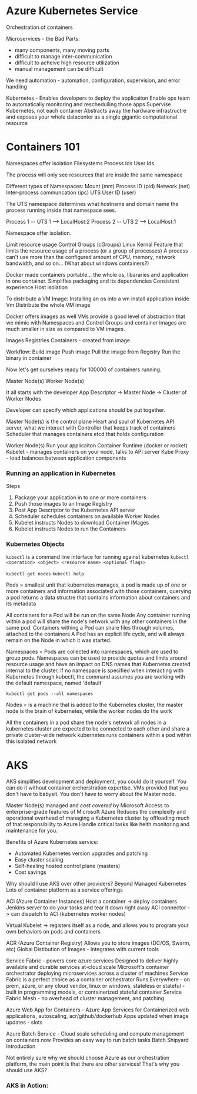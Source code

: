 # Azure Kubernetes Service

Orchestration of containers

Microservices - the Bad Parts: 
- many components, many moving parts
- difficult to manage inter-communication
- difficult to acheive high resource utilization
- manual management can be difficult 

We need automation - automation, configuration, supervision, and error handling

Kubernetes - 
Enables developers to deploy the applicaiton
Enable ops team to automatically monitoring and rescheduiling those apps 
Supervise Kubernetes, not each container
Abstracts away the hardware infrastructre and exposes your whole datacenter as a single gigantic computational resource

# Containers 101

Namespaces offer isolation
Filesystems
Process Ids
User Ids 

The process will only see resources that are inside the same namespace

Different types of Namespaces: 
Mount (mnt)
Process ID (pid)
Network (net)
Inter-process communcation (ipc)
UTS
User ID (user) 

The UTS namespace determines what hostname and domain name the process running inside that namespace sees. 

Process 1 -- UTS 1 --> LocalHost:2
Process 2 -- UTS 2 --> LocalHost:1

Namespace offer isolation. 

Limit resource usage
Control Groups (cGroups) 
Linux Kernal Feature that limits the resource usage of a process (or a group of processes)
A process can't use more than the configured amount of CPU, memory, network bandwidth, and so on... (What about windows containers?)

Docker made containers portable... the whole os, libararies and application in one container. 
Simplifies packaging and its dependencies 
Consistent experience
Host isolation 


To distribute a VM Image: 
Installing an os into a vm 
install application inside Vm
Distribute the whole VM image 

Docker offers images as well
VMs provide a good level of abstraction that we mimic with Namespaces and Control Groups  and container images are much smaller in size as compared to VM images. 

Images
Registries 
Containers - created from image 

Workflow: 
Build image 
Push image
Pull the image from Registry
Run the binary in container 

Now let's get ourselves ready for 100000 of containers running. 

Master Node(s)
Worker Node(s)

It all starts with the developer
App Descriptor -> Master Node -> Cluster of Worker Nodes

Developer can specify which applications should be put together. 

Master Node(s) is the control plane
Heart and soul of Kubernetes 
API server, what we interact with
Controller that keeps track of containers
Scheduler that manages containers
etcd that holds configuration

Worker Node(s)
Run your applicaiton
Container Runtime (docker or rocket)
Kubelet - manages containers on your node, talks to API server
Kube Proxy - load balances between application components 

### Running an application in Kubernetes 

Steps
1. Package your application in to one or more containers
2. Push those images to an Image Registry
3. Post App Descriptor to the Kubernetes API server
4. Scheduler schedules containers on available Worker Nodes
5. Kubelet instructs Nodes to download Container IMages
6. Kubelet instructs Nodes to run the Containers

### Kubernetes Objects 

`kubectl` is a command line interface for running against kubernetes
`kubectl <operation> <object> <resource name> <optional flags>`

`kubectl get nodes`
`kubectl help`

Pods = smallest unit that kubernetes manages, a pod is made up of one or more containers and information associated with those containers, querying a pod returns a data structre that contains information about containers and its metadata 

All containers for a Pod will be run on the same Node
Any container running within a pod will share the node's network with any other containers in the same pod. 
Containers withing a Pod can share files through volumes, attached to the containers
A Pod has an explicit life cycle, and will always remain on the Node in which it was started. 

Namespaces = Pods are collected into namespaces, which are used to group pods. Namespaces can be used to provide quotas and limits around resource usage and have an impact on DNS names that Kubernetes created internal to the cluster, if no namespace is specified when interacting with Kubernetes through kubectl, the command assumes you are working with the default namespace, named 'default'

`kubectl get pods --all namespaces` 

Nodes = is a machine that is added to the Kubernetes cluster, the master node is the brain of kubernetes, while the worker nodes do the work

All the containers in a pod share the node's network
all nodes in a kubernetes cluster are expected to be connected to each other and share a private cluster-wide network 
kubernetes runs containers within a pod within this isolated network 

# AKS

AKS simplifies development and deployment, you could do it yourself. 
You can do it without container orcherstration expertise. 
VMs provided that you don't have to babysit. You don't have to worry about the Master node. 

Master Node(s) managed and *cost covered* by Microsoft 
Access to enterprise-grade features of Microsoft Azure
Reduces the complexity and operational overhead of managing a Kubernetes cluster by offloading much of that responsibility to Azure
Handle critical tasks like helth monitoring and maintenance for you. 

Benefits of Azure Kubernetes service:
- Automated Kubernetes version upgrades and patching
- Easy cluster scaling
- Self-healing hosted control plane (masters)
- Cost savings

Why should I use AKS over other providers? 
Beyond Managed Kubernetes
Lots of container platform as a service offerings 

ACI (Azure Container Instances)
Host a container -> deploy containers 
Jenkins server to do your tasks and tear it down right away 
ACI connector -> can dispatch to ACI (kubernetes worker nodes)

Virtual Kubelet -> registers itself as a node, and allows you to program your own behaviors on pods and containers

ACR (Azure Container Registry) 
Allows you to store images (DC/OS, Swarm, etc)
Global Distibution of Images - integrates with current tools

Service Fabric - powers core azure services
Designed to deliver highly available and durable services at-cloud scale
Microsoft's container orchestrator deploying microservices across a cluster of machines
Service Fabric is a perfect choice as a container orchestrator
Runs Everywhere - on prem, azure, or any cloud vendor, linux or windows, stateless or stateful - built in programming models, or containerized stateful container
Service Fabric Mesh - no overhead of cluster management, and patching

Azure Web App for Containers - Azure App Services for Containerized web applications, autoscaling, acr/github/dockerhub 
Apps updated when image updates - slots

Azure Batch Service - Cloud scale scheduling and compute management on containers now
Provides an easy way to run batch tasks
Batch Shipyard Introduction 

Not entirely sure why we should choose Azure as our orchestration platform, the main point is that there are other services! That's why you should use AKS? 

### AKS in Action: 



 





